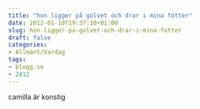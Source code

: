 ```yaml
---
title: "hon ligger på golvet och drar i mina fötter"
date: 2012-01-10T19:37:10+01:00
slug: hon-ligger-pa-golvet-och-drar-i-mina-fotter
draft: false
categories:
- Allmänt/Vardag
tags:
- blogg.se
- 2012
---
```

camilla är konstig